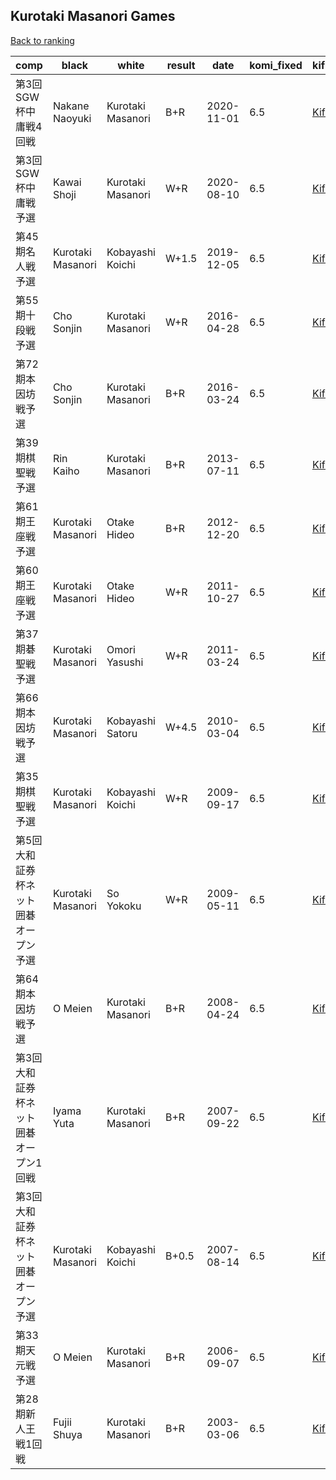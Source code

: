 ## Kurotaki Masanori Games

[Back to ranking](index.md)




| **comp** | **black** | **white** | **result** | **date** | **komi_fixed** | **kifu** | 
| --- | --- | --- | --- | --- | --- | --- |
| 第3回SGW杯中庸戦4回戦 | Nakane Naoyuki | Kurotaki Masanori | B+R | 2020-11-01 | 6.5 | [Kifu](https://kifudepot.net/kifucontents.php?id=4VYOdgSH2Jo0%2BIUaxcI7AA%3D%3D) | 
| 第3回SGW杯中庸戦予選 | Kawai Shoji | Kurotaki Masanori | W+R | 2020-08-10 | 6.5 | [Kifu](https://kifudepot.net/kifucontents.php?id=JG%2B1SvWWAtTdFsXPp3y%2BKw%3D%3D) | 
| 第45期名人戦予選 | Kurotaki Masanori | Kobayashi Koichi | W+1.5 | 2019-12-05 | 6.5 | [Kifu](https://kifudepot.net/kifucontents.php?id=ExMbMgPvrGPEg7HtPME8qg%3D%3D) | 
| 第55期十段戦予選 | Cho Sonjin | Kurotaki Masanori | W+R | 2016-04-28 | 6.5 | [Kifu](https://kifudepot.net/kifucontents.php?id=LNL2Ap58sadRv7SujcsSpw%3D%3D) | 
| 第72期本因坊戦予選 | Cho Sonjin | Kurotaki Masanori | B+R | 2016-03-24 | 6.5 | [Kifu](https://kifudepot.net/kifucontents.php?id=k9LInE8lxW3g%2BilnBjH8kg%3D%3D) | 
| 第39期棋聖戦予選 | Rin Kaiho | Kurotaki Masanori | B+R | 2013-07-11 | 6.5 | [Kifu](https://kifudepot.net/kifucontents.php?id=JdpZtBB3rK7Ec%2BYpMzB%2FSA%3D%3D) | 
| 第61期王座戦予選 | Kurotaki Masanori | Otake Hideo | B+R | 2012-12-20 | 6.5 | [Kifu](https://kifudepot.net/kifucontents.php?id=6iCt2vilMhdHfTPKydS%2BCA%3D%3D) | 
| 第60期王座戦予選 | Kurotaki Masanori | Otake Hideo | W+R | 2011-10-27 | 6.5 | [Kifu](https://kifudepot.net/kifucontents.php?id=X28xXl9OCVv%2FAbhZwamoMA%3D%3D) | 
| 第37期碁聖戦予選 | Kurotaki Masanori | Omori Yasushi | W+R | 2011-03-24 | 6.5 | [Kifu](https://kifudepot.net/kifucontents.php?id=Yy7P2xuOYuSB420l3B4Xcw%3D%3D) | 
| 第66期本因坊戦予選 | Kurotaki Masanori | Kobayashi Satoru | W+4.5 | 2010-03-04 | 6.5 | [Kifu](https://kifudepot.net/kifucontents.php?id=gbfYRO8RjOvXFgs8KobfEQ%3D%3D) | 
| 第35期棋聖戦予選 | Kurotaki Masanori | Kobayashi Koichi | W+R | 2009-09-17 | 6.5 | [Kifu](https://kifudepot.net/kifucontents.php?id=RzqeDh5DP%2B3IUuMF6USRXA%3D%3D) | 
| 第5回大和証券杯ネット囲碁オープン予選 | Kurotaki Masanori | So Yokoku | W+R | 2009-05-11 | 6.5 | [Kifu](https://kifudepot.net/kifucontents.php?id=hJKvOyAf6FaNER2T8erw2g%3D%3D) | 
| 第64期本因坊戦予選 | O Meien | Kurotaki Masanori | B+R | 2008-04-24 | 6.5 | [Kifu](https://kifudepot.net/kifucontents.php?id=p%2BOVATRpr8%2FbJYdQ1ybf%2BA%3D%3D) | 
| 第3回大和証券杯ネット囲碁オープン1回戦 | Iyama Yuta | Kurotaki Masanori | B+R | 2007-09-22 | 6.5 | [Kifu](https://kifudepot.net/kifucontents.php?id=Nyd2JJvoAZ35oDxDMW3z9A%3D%3D) | 
| 第3回大和証券杯ネット囲碁オープン予選 | Kurotaki Masanori | Kobayashi Koichi | B+0.5 | 2007-08-14 | 6.5 | [Kifu](https://kifudepot.net/kifucontents.php?id=InVj7FfFkydmw6u5jFDb3w%3D%3D) | 
| 第33期天元戦予選 | O Meien | Kurotaki Masanori | B+R | 2006-09-07 | 6.5 | [Kifu](https://kifudepot.net/kifucontents.php?id=ki463ppXl1FG%2FOQh7kEajg%3D%3D) | 
| 第28期新人王戦1回戦 | Fujii Shuya | Kurotaki Masanori | B+R | 2003-03-06 | 6.5 | [Kifu](https://kifudepot.net/kifucontents.php?id=gv0z1dN2bAmA9maIlazUug%3D%3D) |




